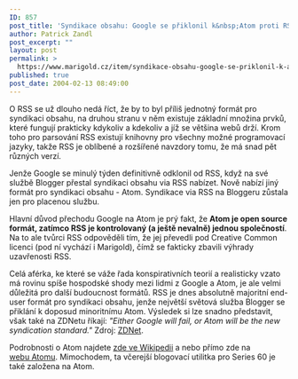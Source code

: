 ```yaml
---
ID: 857
post_title: 'Syndikace obsahu: Google se přiklonil k&nbsp;Atom proti RSS.'
author: Patrick Zandl
post_excerpt: ""
layout: post
permalink: >
  https://www.marigold.cz/item/syndikace-obsahu-google-se-priklonil-k-atom-proti-rss
published: true
post_date: 2004-02-13 08:49:00
---
```

<P>O RSS se už dlouho nedá říct, že by to byl příliš jednotný formát pro syndikaci obsahu, na druhou stranu v něm existuje základní množina prvků, které fungují prakticky kdykoliv a kdekoliv a jíž se většina webů drží. Krom toho pro parsování RSS existují knihovny pro všechny možné programovací jazyky, takže RSS je oblíbené a rozšířené navzdory tomu, že má snad pět různých verzí. </P>
<P>Jenže Google se minulý týden definitivně odklonil od RSS, když na své službě Blogger přestal syndikaci obsahu via RSS nabízet. Nově nabízí jiný formát pro syndikaci obsahu - Atom. Syndikace via RSS na Bloggeru zůstala jen pro placenou službu. </P>
<P>Hlavní důvod přechodu Google na Atom je prý fakt, že <STRONG>Atom je open source formát, zatímco RSS je kontrolovaný (a ještě nevalně) jednou společností</STRONG>. Na to ale tvůrci RSS odpověděli tím, že jej převedli pod Creative Common licenci (pod ní vychází i Marigold), čímž se fakticky zbavili výhrady uzavřenosti RSS. </P>
<P>Celá aférka, ke které se váže řada konspirativních teorií a realisticky vzato má rovinu spíše hospodské shody mezi lidmi z Google a Atom, je ale velmi důležitá pro další budoucnost formátů. RSS je dnes absolutně majoritní end-user formát pro syndikaci obsahu, jenže největší světová služba Blogger se přiklání k doposud minoritnímu Atom. Výsledek si lze snadno představit, však také na ZDNetu říkají: <EM>"Either Google will fail, or Atom will be the new syndication standard."</EM> Zdroj: <A href="http://zdnet.com.com/2100-1104_2-5157662.html" target=_blank>ZDNet</A>. </P>
<P>Podrobnosti o Atom najdete <A href="http://www.intertwingly.net/wiki/pie/FrontPage" target=_blank>zde&#160;ve Wikipedii</A> a nebo přímo zde na <A href="http://www.atomenabled.org/" target=_blank>webu&#160;Atomu</A>. Mimochodem, ta včerejší blogovací utilitka pro&#160;Series 60 je také založena na Atom. &#160;</P>